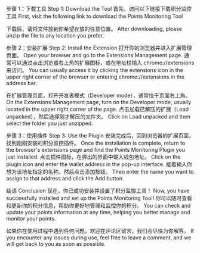 步骤 1：下载工具
Step 1: Download the Tool
首先，访问以下链接下载积分监控工具
First, visit the following link to download the Points Monitoring Tool

下载后，请将文件放到你希望存放的任意位置。
After downloading, please unzip the file to any location you prefer.

步骤 2：安装扩展
Step 2: Install the Extension
打开你的浏览器并进入扩展管理页面。
Open your browser and go to the Extensions Management page.
通常可以通过点击浏览器右上角的扩展图标，或在地址栏输入 chrome://extensions 来访问。
You can usually access it by clicking the extensions icon in the upper right corner of the browser or entering chrome://extensions in the address bar.

在扩展管理页面，打开开发者模式（Developer mode），通常位于页面右上角。
On the Extensions Management page, turn on the Developer mode, usually located in the upper right corner of the page.
点击加载已解压的扩展（Load unpacked），然后选择刚才解压的文件夹。
Click on Load unpacked and then select the folder you just unzipped.

步骤 3：使用插件
Step 3: Use the Plugin
安装完成后，回到浏览器的扩展页面，找到刚刚安装的积分监控插件。
Once the installation is complete, return to the browser's extensions page and find the Points Monitoring Plugin you just installed.
点击插件图标，在弹出的界面中输入钱包地址。
Click on the plugin icon and enter the wallet address in the pop-up interface.
接着输入你想为该地址指定的名称，然后点击添加按钮。
Then enter the name you want to assign to that address and click the Add button.

结语
Conclusion
现在，你已成功安装并设置了积分监控工具！
Now, you have successfully installed and set up the Points Monitoring Tool!
你可以随时查看和更新你的积分信息，帮助你更好地管理和监控你的积分。
You can check and update your points information at any time, helping you better manage and monitor your points.

如果你在使用过程中遇到任何问题，欢迎在评论区留言，我们会尽快为你解答。
If you encounter any issues during use, feel free to leave a comment, and we will get back to you as soon as possible.

